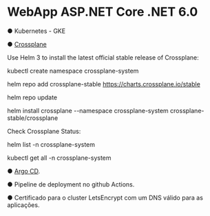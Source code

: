 # WebApp ASP.NET Core .NET 6.0

● Kubernetes - GKE 

● [Crossplane](https://crossplane.io/)

Use Helm 3 to install the latest official stable release of Crossplane:

kubectl create namespace crossplane-system

helm repo add crossplane-stable https://charts.crossplane.io/stable

helm repo update

helm install crossplane --namespace crossplane-system crossplane-stable/crossplane


Check Crossplane Status:

helm list -n crossplane-system

kubectl get all -n crossplane-system

● [Argo CD](https://argo-cd.readthedocs.io/en/stable/).

● Pipeline de deployment no github Actions.

● Certificado para o cluster LetsEncrypt com um DNS válido para as aplicações.
